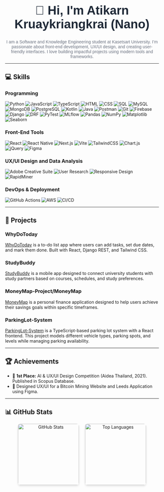 <div align="center" style="font-family: Arial, sans-serif; color: #333;">
  <h1 style="font-size: 2.5rem; color: #1f2937;">👋 Hi, I'm Atikarn Kruaykriangkrai (Nano)</h1>
  <p style="max-width: 600px; color: #6b7280; margin: 0 auto;">
    I am a Software and Knowledge Engineering student at Kasetsart University. I’m passionate about front-end development, UX/UI design, and creating user-friendly interfaces. I love building impactful projects using modern tools and frameworks.
  </p>
</div>

---

## 💻 Skills

### Programming
![Python](https://img.shields.io/badge/Python-3776AB?style=for-the-badge&logo=python&logoColor=white)
![JavaScript](https://img.shields.io/badge/JavaScript-F7DF1E?style=for-the-badge&logo=javascript&logoColor=black)
![TypeScript](https://img.shields.io/badge/TypeScript-3178C6?style=for-the-badge&logo=typescript&logoColor=white)
![HTML](https://img.shields.io/badge/HTML-E34F26?style=for-the-badge&logo=html5&logoColor=white)
![CSS](https://img.shields.io/badge/CSS-1572B6?style=for-the-badge&logo=css3&logoColor=white)
![SQL](https://img.shields.io/badge/SQL-005C84?style=for-the-badge&logo=postgresql&logoColor=white)
![MySQL](https://img.shields.io/badge/MySQL-4479A1?style=for-the-badge&logo=mysql&logoColor=white)
![MongoDB](https://img.shields.io/badge/MongoDB-47A248?style=for-the-badge&logo=mongodb&logoColor=white)
![PostgreSQL](https://img.shields.io/badge/PostgreSQL-336791?style=for-the-badge&logo=postgresql&logoColor=white)
![Kotlin](https://img.shields.io/badge/Kotlin-0095D5?style=for-the-badge&logo=kotlin&logoColor=white)
![Java](https://img.shields.io/badge/Java-007396?style=for-the-badge&logo=java&logoColor=white)
![Postman](https://img.shields.io/badge/Postman-FF6C37?style=for-the-badge&logo=postman&logoColor=white)
![Git](https://img.shields.io/badge/Git-F05032?style=for-the-badge&logo=git&logoColor=white)
![Firebase](https://img.shields.io/badge/Firebase-FFCA28?style=for-the-badge&logo=firebase&logoColor=black)
![Django](https://img.shields.io/badge/Django-092E20?style=for-the-badge&logo=django&logoColor=white)
![DRF](https://img.shields.io/badge/DRF-092E20?style=for-the-badge&logo=django&logoColor=white)
![PyTest](https://img.shields.io/badge/PyTest-0A9EDC?style=for-the-badge&logo=pytest&logoColor=white)
![MLflow](https://img.shields.io/badge/MLflow-0194E2?style=for-the-badge&logo=mlflow&logoColor=white)
![Pandas](https://img.shields.io/badge/Pandas-150458?style=for-the-badge&logo=pandas&logoColor=white)
![NumPy](https://img.shields.io/badge/Numpy-013243?style=for-the-badge&logo=numpy&logoColor=white)
![Matplotlib](https://img.shields.io/badge/Matplotlib-11557C?style=for-the-badge&logo=matplotlib&logoColor=white)
![Seaborn](https://img.shields.io/badge/Seaborn-1E88E5?style=for-the-badge&logoColor=white)

### Front-End Tools
![React](https://img.shields.io/badge/React-20232A?style=for-the-badge&logo=react&logoColor=61DAFB)
![React Native](https://img.shields.io/badge/React_Native-20232A?style=for-the-badge&logo=react&logoColor=61DAFB)
![Next.js](https://img.shields.io/badge/Next.js-000000?style=for-the-badge&logo=next.js&logoColor=white)
![Vite](https://img.shields.io/badge/Vite-646CFF?style=for-the-badge&logo=vite&logoColor=white)
![TailwindCSS](https://img.shields.io/badge/TailwindCSS-06B6D4?style=for-the-badge&logo=tailwindcss&logoColor=white)
![Chart.js](https://img.shields.io/badge/Chart.js-F5788D?style=for-the-badge&logo=chartdotjs&logoColor=white)
![jQuery](https://img.shields.io/badge/jQuery-0769AD?style=for-the-badge&logo=jquery&logoColor=white)
![Figma](https://img.shields.io/badge/Figma-F24E1E?style=for-the-badge&logo=figma&logoColor=white)

### UX/UI Design and Data Analysis
![Adobe Creative Suite](https://img.shields.io/badge/Adobe%20Creative%20Suite-FF0000?style=for-the-badge&logo=adobe&logoColor=white)
![User Research](https://img.shields.io/badge/User%20Research-4A90E2?style=for-the-badge)
![Responsive Design](https://img.shields.io/badge/Responsive%20Design-34D399?style=for-the-badge&logo=responsive&logoColor=white)
![RapidMiner](https://img.shields.io/badge/RapidMiner-FF6F00?style=for-the-badge&logoColor=white)

### DevOps & Deployment
![GitHub Actions](https://img.shields.io/badge/GitHub%20Actions-2088FF?style=for-the-badge&logo=github-actions&logoColor=white)
![AWS](https://img.shields.io/badge/AWS-232F3E?style=for-the-badge&logo=amazon-aws&logoColor=white)
![CI/CD](https://img.shields.io/badge/CI%2FCD-007ACC?style=for-the-badge&logo=azuredevops&logoColor=white)

---

## 📂 Projects

### WhyDoToday  
[WhyDoToday](https://github.com/nanokwok/WhyDoToday) is a to-do list app where users can add tasks, set due dates, and mark them done. Built with React, Django REST, and Tailwind CSS.

### StudyBuddy  
[StudyBuddy](https://github.com/nanokwok/StudyBuddy) is a mobile app designed to connect university students with study partners based on courses, schedules, and study preferences.

### MoneyMap-Project/MoneyMap  
[MoneyMap](https://github.com/MoneyMap-Project/MoneyMap) is a personal finance application designed to help users achieve their savings goals within specific timeframes.

### ParkingLot-System  
[ParkingLot-System](https://github.com/nanokwok/ParkingLot-System) is a TypeScript-based parking lot system with a React frontend. This project models different vehicle types, parking spots, and levels while managing parking availability.


---

## 🏆 Achievements
- 🥇 **1st Place:** AI & UX/UI Design Competition (Aidea Thailand, 2021). Published in Scopus Database.
- 🎨 Designed UX/UI for a Bitcoin Mining Website and Leeds Application using Figma.

---

## 📊 GitHub Stats
<div align="center" style="display: flex; gap: 20px; justify-content: center; flex-wrap: wrap;">
  <img src="https://github-readme-stats.vercel.app/api?username=Nanokwok&theme=tokyonight&show_icons=true&hide_border=true&count_private=true" 
       alt="GitHub Stats" 
       style="height: 200px; border-radius: 8px; box-shadow: 0 4px 6px rgba(0, 0, 0, 0.1);" />
  <img src="https://github-readme-stats.vercel.app/api/top-langs/?username=Nanokwok&theme=tokyonight&show_icons=true&hide_border=true&layout=compact" 
       alt="Top Languages" 
       style="height: 200px; border-radius: 8px; box-shadow: 0 4px 6px rgba(0, 0, 0, 0.1);" />
</div>

